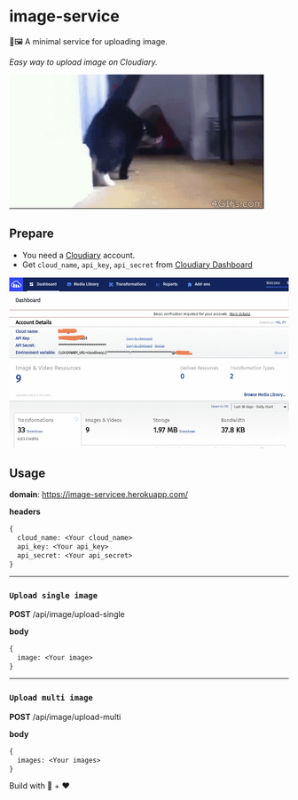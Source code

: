 # image-service

🚀🖼️ A minimal service for uploading image.

_Easy way to upload image on Cloudiary._

![cat](./images/cat.gif)

## Prepare

- You need a [Cloudiary](https://cloudinary.com) account.
- Get `cloud_name`, `api_key`, `api_secret` from [Cloudiary Dashboard](https://cloudinary.com/console)

<img src="./images/cloudiary.png" alt="cloudiray" width=600 />

## Usage

**domain**: https://image-servicee.herokuapp.com/

**headers**

```
{
  cloud_name: <Your cloud_name>
  api_key: <Your api_key>
  api_secret: <Your api_secret>
}
```

---

### `Upload single image`

**POST** /api/image/upload-single

**body**

```
{
  image: <Your image>
}
```

---

### `Upload multi image`

**POST** /api/image/upload-multi

**body**

```
{
  images: <Your images>
}
```

Build with 🙌 + ❤️
